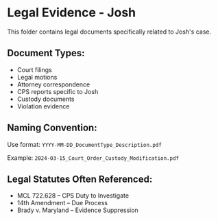 # Legal Evidence - Josh

This folder contains legal documents specifically related to Josh's case.

## Document Types:

- Court filings
- Legal motions
- Attorney correspondence
- CPS reports specific to Josh
- Custody documents
- Violation evidence

## Naming Convention:

Use format: `YYYY-MM-DD_DocumentType_Description.pdf`

Example: `2024-03-15_Court_Order_Custody_Modification.pdf`

## Legal Statutes Often Referenced:

- MCL 722.628 – CPS Duty to Investigate
- 14th Amendment – Due Process
- Brady v. Maryland – Evidence Suppression
